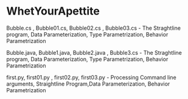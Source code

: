 # WhetYourApettite
 
Bubble.cs , Bubble01.cs, Bubble02.cs , Bubble03.cs
      - The Straghtline program, Data Parameterization, Type Parametrization, Behavior Parametrization
      
      
Bubble.java, Bubble1.java, Bubble2.java , Bubble3.cs
      - The Straghtline program, Data Parameterization, Type Parametrization, Behavior Parametrization
      
      
first.py, first01.py , first02.py, first03.py 
      - Processing Command line arguments, Straightline Program,Data Parameterization,  Behavior Parametrization

